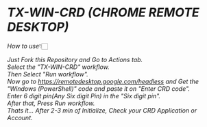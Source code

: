 # ___TX-WIN-CRD (CHROME REMOTE DESKTOP)___

*How to use*👇🏻

_Just Fork this Repository and Go to Actions tab.<br/>
Select the "TX-WIN-CRD" workflow.<br/>
Then Select "Run workflow".<br/>
Now go to https://remotedesktop.google.com/headless and Get the "Windows (PowerShell)" code and paste it on "Enter CRD code".<br/>
Enter 6 digit pin(Any Six digit Pin) in the "Six digit pin".<br/>
After that, Press Run workflow.<br/>
Thats it... After 2-3 min of Initialize, Check your CRD Application or Account._

